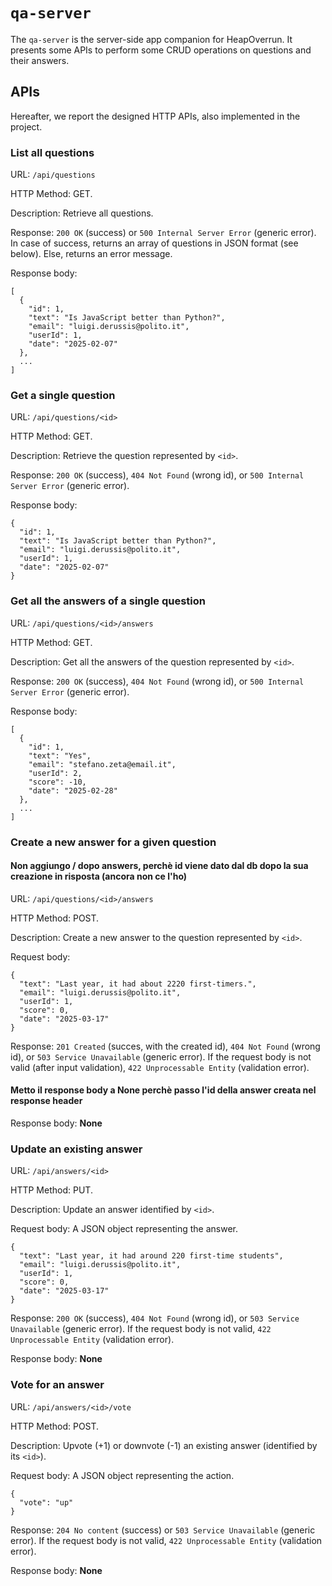 # `qa-server`

The `qa-server` is the server-side app companion for HeapOverrun. It presents some APIs to perform some CRUD operations on questions and their answers.

## APIs
Hereafter, we report the designed HTTP APIs, also implemented in the project.


### __List all questions__

URL: `/api/questions`

HTTP Method: GET.

Description: Retrieve all questions.

Response: `200 OK` (success) or `500 Internal Server Error` (generic error). In case of success, returns an array of questions in JSON format (see below). Else, returns an error message.

Response body:
```
[
  {
    "id": 1,
    "text": "Is JavaScript better than Python?",
    "email": "luigi.derussis@polito.it",
    "userId": 1,
    "date": "2025-02-07"
  },
  ...
]
```


### __Get a single question__

URL: `/api/questions/<id>`

HTTP Method: GET.

Description: Retrieve the question represented by `<id>`.

Response: `200 OK` (success), `404 Not Found` (wrong id), or `500 Internal Server Error` (generic error).

Response body:
```
{
  "id": 1,
  "text": "Is JavaScript better than Python?",
  "email": "luigi.derussis@polito.it",
  "userId": 1,
  "date": "2025-02-07"
} 
```


### __Get all the answers of a single question__

URL: `/api/questions/<id>/answers`

HTTP Method: GET.

Description: Get all the answers of the question represented by `<id>`.

Response: `200 OK` (success), `404 Not Found` (wrong id), or `500 Internal Server Error` (generic error).

Response body:
```
[
  {
    "id": 1,
    "text": "Yes",
    "email": "stefano.zeta@email.it",
    "userId": 2,
    "score": -10,
    "date": "2025-02-28"
  },
  ...
]
```


### __Create a new answer for a given question__

#### Non aggiungo /<id> dopo answers, perchè id viene dato dal db dopo la sua creazione in risposta (ancora non ce l'ho)

URL: `/api/questions/<id>/answers`

HTTP Method: POST.

Description: Create a new answer to the question represented by `<id>`.

Request body:
```
{
  "text": "Last year, it had about 2220 first-timers.",
  "email": "luigi.derussis@polito.it",
  "userId": 1,
  "score": 0,
  "date": "2025-03-17"
}
```

Response: `201 Created` (succes, with the created id), `404 Not Found` (wrong id), or `503 Service Unavailable` (generic error). If the request body is not valid (after input validation), `422 Unprocessable Entity` (validation error).

#### Metto il response body a None perchè passo l'id della answer creata nel response header

Response body: __None__


### __Update an existing answer__

URL: `/api/answers/<id>`

HTTP Method: PUT.

Description: Update an answer identified by `<id>`.

Request body: A JSON object representing the answer.
```
{
  "text": "Last year, it had around 220 first-time students",
  "email": "luigi.derussis@polito.it",
  "userId": 1,
  "score": 0,
  "date": "2025-03-17"
}
```

Response: `200 OK` (success), `404 Not Found` (wrong id), or `503 Service Unavailable` (generic error). If the request body is not valid, `422 Unprocessable Entity` (validation error).

Response body: __None__


### __Vote for an answer__

URL: `/api/answers/<id>/vote`

HTTP Method: POST.

Description: Upvote (+1) or downvote (-1) an existing answer (identified by its `<id>`).

Request body: A JSON object representing the action.
```
{
  "vote": "up"
}
```

Response: `204 No content` (success) or `503 Service Unavailable` (generic error). If the request body is not valid, `422 Unprocessable Entity` (validation error).

Response body: __None__